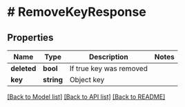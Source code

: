 # # RemoveKeyResponse

## Properties

Name | Type | Description | Notes
------------ | ------------- | ------------- | -------------
**deleted** | **bool** | If true key was removed |
**key** | **string** | Object key |

[[Back to Model list]](../../README.md#models) [[Back to API list]](../../README.md#endpoints) [[Back to README]](../../README.md)
